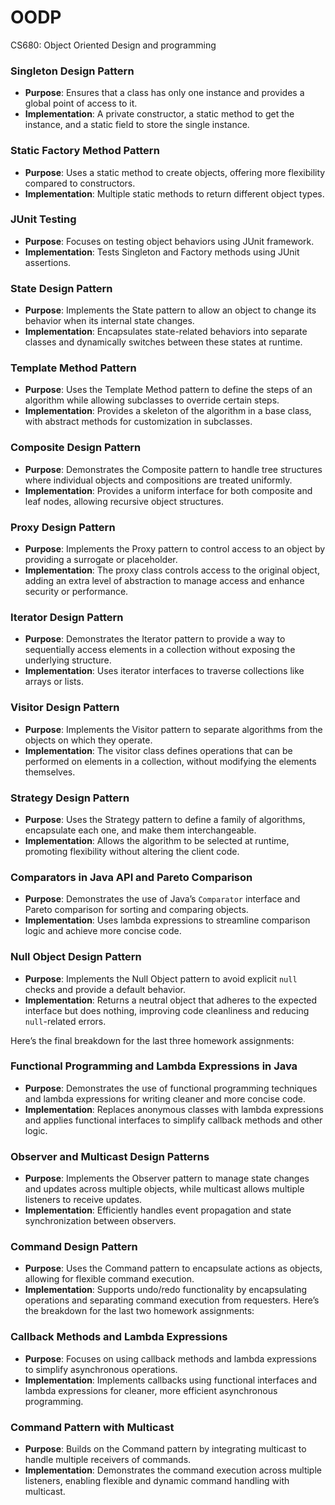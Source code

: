 # OODP
CS680: Object Oriented Design and programming

### Singleton Design Pattern
- **Purpose**: Ensures that a class has only one instance and provides a global point of access to it.
- **Implementation**: A private constructor, a static method to get the instance, and a static field to store the single instance.

### Static Factory Method Pattern
- **Purpose**: Uses a static method to create objects, offering more flexibility compared to constructors.
- **Implementation**: Multiple static methods to return different object types.

### JUnit Testing
- **Purpose**: Focuses on testing object behaviors using JUnit framework.
- **Implementation**: Tests Singleton and Factory methods using JUnit assertions.

### State Design Pattern
- **Purpose**: Implements the State pattern to allow an object to change its behavior when its internal state changes.
- **Implementation**: Encapsulates state-related behaviors into separate classes and dynamically switches between these states at runtime.

### Template Method Pattern
- **Purpose**: Uses the Template Method pattern to define the steps of an algorithm while allowing subclasses to override certain steps.
- **Implementation**: Provides a skeleton of the algorithm in a base class, with abstract methods for customization in subclasses.

### Composite Design Pattern
- **Purpose**: Demonstrates the Composite pattern to handle tree structures where individual objects and compositions are treated uniformly.
- **Implementation**: Provides a uniform interface for both composite and leaf nodes, allowing recursive object structures.

### Proxy Design Pattern
- **Purpose**: Implements the Proxy pattern to control access to an object by providing a surrogate or placeholder.
- **Implementation**: The proxy class controls access to the original object, adding an extra level of abstraction to manage access and enhance security or performance.

### Iterator Design Pattern
- **Purpose**: Demonstrates the Iterator pattern to provide a way to sequentially access elements in a collection without exposing the underlying structure.
- **Implementation**: Uses iterator interfaces to traverse collections like arrays or lists.

### Visitor Design Pattern
- **Purpose**: Implements the Visitor pattern to separate algorithms from the objects on which they operate.
- **Implementation**: The visitor class defines operations that can be performed on elements in a collection, without modifying the elements themselves.

### Strategy Design Pattern
- **Purpose**: Uses the Strategy pattern to define a family of algorithms, encapsulate each one, and make them interchangeable.
- **Implementation**: Allows the algorithm to be selected at runtime, promoting flexibility without altering the client code.

### Comparators in Java API and Pareto Comparison
- **Purpose**: Demonstrates the use of Java’s `Comparator` interface and Pareto comparison for sorting and comparing objects.
- **Implementation**: Uses lambda expressions to streamline comparison logic and achieve more concise code.

### Null Object Design Pattern
- **Purpose**: Implements the Null Object pattern to avoid explicit `null` checks and provide a default behavior.
- **Implementation**: Returns a neutral object that adheres to the expected interface but does nothing, improving code cleanliness and reducing `null`-related errors.

Here’s the final breakdown for the last three homework assignments:

### Functional Programming and Lambda Expressions in Java
- **Purpose**: Demonstrates the use of functional programming techniques and lambda expressions for writing cleaner and more concise code.
- **Implementation**: Replaces anonymous classes with lambda expressions and applies functional interfaces to simplify callback methods and other logic.

### Observer and Multicast Design Patterns
- **Purpose**: Implements the Observer pattern to manage state changes and updates across multiple objects, while multicast allows multiple listeners to receive updates.
- **Implementation**: Efficiently handles event propagation and state synchronization between observers.

### Command Design Pattern
- **Purpose**: Uses the Command pattern to encapsulate actions as objects, allowing for flexible command execution.
- **Implementation**: Supports undo/redo functionality by encapsulating operations and separating command execution from requesters.
Here’s the breakdown for the last two homework assignments:

### Callback Methods and Lambda Expressions
- **Purpose**: Focuses on using callback methods and lambda expressions to simplify asynchronous operations.
- **Implementation**: Implements callbacks using functional interfaces and lambda expressions for cleaner, more efficient asynchronous programming.

### Command Pattern with Multicast
- **Purpose**: Builds on the Command pattern by integrating multicast to handle multiple receivers of commands.
- **Implementation**: Demonstrates the command execution across multiple listeners, enabling flexible and dynamic command handling with multicast.


